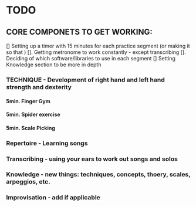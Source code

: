 # TODO

## CORE COMPONETS TO GET WORKING:
[] Setting up a timer with 15  minutes for each practice segment (or making it so that )
[]. Getting metronome to work constantly - except transcribing
[]. Deciding of which software/libraries to use in each segment
[] Setting Knowledge section to be more in depth
### TECHNIQUE - Development of right hand and left hand strength and dexterity

#### 5min. Finger Gym

#### 5min. Spider exercise

#### 5min. Scale Picking

### Repertoire - Learning songs

### Transcribing - using your ears to work out songs and solos

### Knowledge - new things: techniques, concepts, thoery, scales, arpeggios, etc.

### Improvisation - add if applicable
